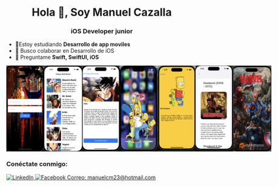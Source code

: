 <h1 align="center">Hola 👋, Soy Manuel Cazalla</h1>
<h3 align="center">iOS Developer junior</h3>

- 🔭Estoy estudiando **Desarrollo de app moviles**
- 👯 Busco colaborar  en Desarrollo de iOS
- 💬 Preguntame **Swift, SwiftUI, iOS**





<div style="display: flex;">
  <img src="https://github.com/ManuelCAZALLA/ManuelCAZALLA/raw/main/Captura%20de%20pantalla%202023-10-12%20a%20las%208.22.38.png"" alt="Imagen 1" style="width: 100px; height: auto;">
  <img src="https://github.com/ManuelCAZALLA/ManuelCAZALLA/blob/main/Captura%20de%20pantalla%202023-10-12%20a%20las%208.23.26.png" alt="Imagen 2" style="width: 100px; height: auto;">
  <img src="https://github.com/ManuelCAZALLA/ManuelCAZALLA/blob/main/Captura%20de%20pantalla%202023-10-12%20a%20las%208.23.45.png" alt="Imagen 3" style="width: 100px; height: auto;">
  <img src="https://github.com/ManuelCAZALLA/ManuelCAZALLA/blob/main/Captura%20de%20pantalla%202023-10-12%20a%20las%208.28.30.png" alt="Imagen 4" style="width: 100px; height: auto;">
  <img src="https://github.com/ManuelCAZALLA/ManuelCAZALLA/blob/main/Captura%20de%20pantalla%202023-10-12%20a%20las%208.28.54.png" alt="Imagen 5" style="width: 100px; height: auto;">
   <img src="https://github.com/ManuelCAZALLA/ManuelCAZALLA/blob/main/imagen6.png" alt="Imagen 6" style="width: 100px; height: auto;">
<img src="https://github.com/ManuelCAZALLA/ManuelCAZALLA/blob/main/Imagen7.png" alt="Imagen 7" style="width: 100px; height: auto;">
</div>





<h3 align="left">Conéctate conmigo:</h3>
<p align="left">
  <a href="https://linkedin.com/in/manuel-cazalla-colmenero-965bb110a" target="_blank">
    <img src="https://raw.githubusercontent.com/rahuldkjain/github-profile-readme-generator/master/src/images/icons/Social/linked-in-alt.svg" alt="LinkedIn" height="30" width="40" />
  </a>
  <a href="https://www.facebook.com/manuel.cazallacolmenero" target="_blank">
    <img src="https://simpleicons.org/icons/facebook.svg" alt="Facebook" height="30" width="40" />
  </a>
  <a href="mailto:manuelcm23@hotmail.com">Correo: manuelcm23@hotmail.com</a>
</p>







